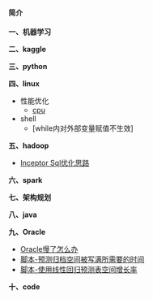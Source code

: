 #### 简介

**一、机器学习**

**二、kaggle**

**三、python**

**四、linux**
- 性能优化
  - [cpu](https://github.com/aidway/Blog/issues/1)
- shell
  - [while内对外部变量赋值不生效]

**五、hadoop**
- [Inceptor Sql优化思路](https://github.com/aidway/Blog/issues/3)

**六、spark**

**七、架构规划**

**八、java**

**九、Oracle**
- [Oracle慢了怎么办](https://github.com/aidway/Blog/issues/2)
- [脚本-预测归档空间被写满所需要的时间](https://github.com/aidway/Blog/issues/4)
- [脚本-使用线性回归预测表空间增长率](https://github.com/aidway/Blog/issues/5)

**十、code**

